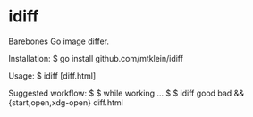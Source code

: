 idiff
=====

Barebones Go image differ.

Installation:
    $ go install github.com/mtklein/idiff

Usage:
    $ idiff <left> <right> [diff.html]

Suggested workflow:
    $ <generate known good images in good/>
    $ while working ...
        $ <generate new images in bad/>
        $ idiff good bad && {start,open,xdg-open} diff.html
